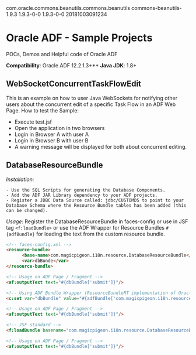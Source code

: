 <?xml version="1.0" encoding="UTF-8"?>
<metadata>
  <groupId>com.oracle.commons.beanutils.commons.beanutils</groupId>
  <artifactId>commons-beanutils-1.9.3</artifactId>
  <versioning>
    <release>1.9.3-0-0</release>
    <versions>
      <version>1.9.3-0-0</version>
    </versions>
    <lastUpdated>20181003091234</lastUpdated>
  </versioning>
</metadata>



# Oracle ADF - Sample Projects
POCs, Demos and Helpful code of Oracle ADF

**Compatibility**: Oracle ADF 12.2.1.3+**
**Java JDK**: 1.8+

## WebSocketConcurrentTaskFlowEdit
This is an example on how to user Java WebSockets for notifying other users about the concurrent edit of a specific Task Flow in an ADF Web Page.
How to test the Sample:
- Execute test.jsf
- Open the application in two browsers
- Login in Browser A with user A
- Login in Browser B with user B
- A warning message will be displayed for both about concurrent editing.


## DatabaseResourceBundle

*Installation:*

    - Use the SQL Scripts for generating the Database Components.
    - Add the ADF JAR Library dependency to your ADF projects.
    - Register a JDBC Data Source called: jdbc/CUSTOMDS to point to your Database Schema where the Resource Bundle tables has been added (this can be changed).

*Usage:* Register the DatabaseResourceBundle in faces-config or use in JSF tag ```<f:loadBundle>``` or use the ADF Wrapper for Resource Bundles ```#{adfBundle}``` for loading the text from the custom resource bundle.

```html
<!-- faces-config.xml -->
<resource-bundle>
      <base-name>com.magicpigeon.i18n.resource.DatabaseResourceBundle</base-name>
      <var>dbBunde</var>
</resource-bundle>

<!-- Usage on ADF Page / Fragment -->
<af:outputText text="#{dbBundle['submit']}"/>

<!-- Using ADF Bundle Wrapper (ResourceBundleRT implementation of Oracle) -->
<c:set var="dbBundle" value="#{adfBundle['com.magicpigeon.i18n.resource.DatabaseResourceBundle']"/>

<!-- Usage on ADF Page / Fragment -->
<af:outputText text="#{dbBundle['submit']}"/>

<!-- JSF standard -->
<f:loadBundle basename="com.magicpigeon.i18n.resource.DatabaseResourceBundle" var="dbBundle"/>

<!-- Usage on ADF Page / Fragment -->
<af:outputText text="#{dbBundle['submit']}"/>
```
